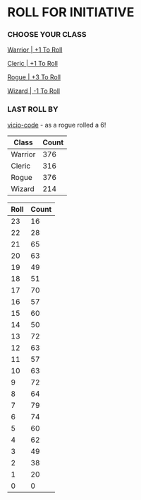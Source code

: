 # ROLL FOR INITIATIVE
### CHOOSE YOUR CLASS

[Warrior | +1 To Roll](https://github.com/benjaminsampica/benjaminsampica/issues/new?title=roll%7Cwarrior&body=Just+click+%27Submit+new+issue%27.)

[Cleric | +1 To Roll](https://github.com/benjaminsampica/benjaminsampica/issues/new?title=roll%7Ccleric&body=Just+click+%27Submit+new+issue%27.)

[Rogue | +3 To Roll](https://github.com/benjaminsampica/benjaminsampica/issues/new?title=roll%7Crogue&body=Just+click+%27Submit+new+issue%27.)

[Wizard | -1 To Roll](https://github.com/benjaminsampica/benjaminsampica/issues/new?title=roll%7Cwizard&body=Just+click+%27Submit+new+issue%27.)
### LAST ROLL BY
[vicio-code](https://www.github.com/vicio-code) - as a rogue rolled a 6!

|Class|Count|
|-|-|
|Warrior|376|
|Cleric|316|
|Rogue|376|
|Wizard|214|

|Roll|Count|
|-|-|
|23|16
|22|28
|21|65
|20|63
|19|49
|18|51
|17|70
|16|57
|15|60
|14|50
|13|72
|12|63
|11|57
|10|63
|9|72
|8|64
|7|79
|6|74
|5|60
|4|62
|3|49
|2|38
|1|20
|0|0
